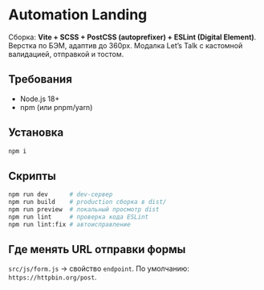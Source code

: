 # Automation Landing

Сборка: **Vite + SCSS + PostCSS (autoprefixer) + ESLint (Digital Element)**.  
Верстка по БЭМ, адаптив до 360px. Модалка Let’s Talk с кастомной валидацией, отправкой и тостом.

## Требования
- Node.js 18+
- npm (или pnpm/yarn)

## Установка
```bash
npm i
```

## Скрипты
```bash
npm run dev      # dev-сервер
npm run build    # production сборка в dist/
npm run preview  # локальный просмотр dist
npm run lint     # проверка кода ESLint
npm run lint:fix # автоисправление
```

## Где менять URL отправки формы
`src/js/form.js` → свойство `endpoint`. По умолчанию: `https://httpbin.org/post`.
